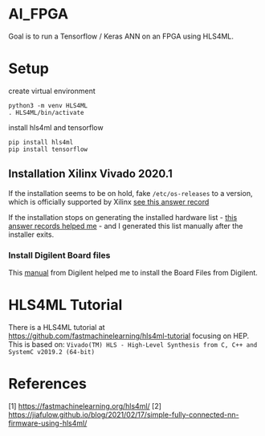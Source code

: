 # AI_FPGA
Goal is to run a Tensorflow / Keras ANN on an FPGA using HLS4ML.

# Setup
create virtual environment
```
python3 -m venv HLS4ML
. HLS4ML/bin/activate
```

install hls4ml and tensorflow
```
pip install hls4ml
pip install tensorflow
```

## Installation Xilinx Vivado 2020.1
If the installation seems to be on hold, fake `/etc/os-releases` to a version, which is officially supported by Xilinx [see this answer record](https://support.xilinx.com/s/question/0D52E00006iHj2dSAC/xilinx-unified-installer-20201-exception-in-thread-splashloadmessage-ubuntu?language=en_US)

If the installation stops on generating the installed hardware list - [this answer records helped me](https://support.xilinx.com/s/question/0D52E00006iHjbcSAC/vivado-20211-installation-hangs-at-generating-installed-device-list?language=en_US) - and I generated this list manually after the installer exits.


### Install Digilent Board files
This [manual](https://digilent.com/reference/programmable-logic/guides/installing-vivado-and-vitis) from Digilent helped me to install the Board Files from Digilent.

# HLS4ML Tutorial
There is a HLS4ML tutorial at https://github.com/fastmachinelearning/hls4ml-tutorial focusing on HEP.
This is based on: `Vivado(TM) HLS - High-Level Synthesis from C, C++ and SystemC v2019.2 (64-bit)`

# References
[1] https://fastmachinelearning.org/hls4ml/
[2] https://jiafulow.github.io/blog/2021/02/17/simple-fully-connected-nn-firmware-using-hls4ml/
